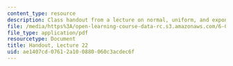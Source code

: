 ```yaml
---
content_type: resource
description: Class handout from a lecture on normal, uniform, and exponential distributions.
file: /media/https%3A/open-learning-course-data-rc.s3.amazonaws.com/6-00-introduction-to-computer-science-and-programming-fall-2008/ae1407cd07612a100880060c3acdec6f_lec22.pdf
file_type: application/pdf
resourcetype: Document
title: Handout, Lecture 22
uid: ae1407cd-0761-2a10-0880-060c3acdec6f
---
```

